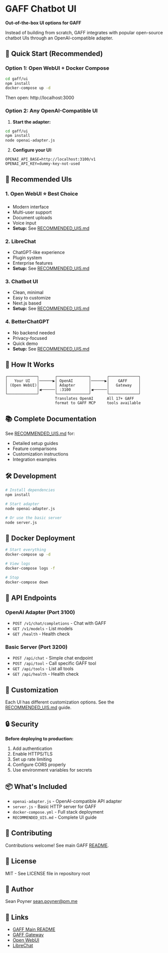 # GAFF Chatbot UI

**Out-of-the-box UI options for GAFF**

Instead of building from scratch, GAFF integrates with popular open-source chatbot UIs through an OpenAI-compatible adapter.

## 🚀 Quick Start (Recommended)

### Option 1: Open WebUI + Docker Compose

```bash
cd gaff/ui
npm install
docker-compose up -d
```

Then open: http://localhost:3000

### Option 2: Any OpenAI-Compatible UI

1. **Start the adapter:**
```bash
cd gaff/ui
npm install
node openai-adapter.js
```

2. **Configure your UI:**
```env
OPENAI_API_BASE=http://localhost:3100/v1
OPENAI_API_KEY=dummy-key-not-used
```

## 📱 Recommended UIs

### 1. Open WebUI ⭐ Best Choice
- Modern interface
- Multi-user support
- Document uploads
- Voice input
- **Setup:** See [RECOMMENDED_UIS.md](RECOMMENDED_UIS.md#1-open-webui--best-choice)

### 2. LibreChat
- ChatGPT-like experience
- Plugin system
- Enterprise features
- **Setup:** See [RECOMMENDED_UIS.md](RECOMMENDED_UIS.md#2-librechat)

### 3. Chatbot UI
- Clean, minimal
- Easy to customize
- Next.js based
- **Setup:** See [RECOMMENDED_UIS.md](RECOMMENDED_UIS.md#3-chatbot-ui-nextjs)

### 4. BetterChatGPT
- No backend needed
- Privacy-focused
- Quick demo
- **Setup:** See [RECOMMENDED_UIS.md](RECOMMENDED_UIS.md#4-betterchatgpt)

## 🔌 How It Works

```
┌─────────────┐       ┌──────────────┐       ┌─────────────┐
│   Your UI   │──────▶│ OpenAI       │──────▶│    GAFF     │
│ (Open WebUI)│       │ Adapter      │       │   Gateway   │
│             │◀──────│ :3100        │◀──────│             │
└─────────────┘       └──────────────┘       └─────────────┘
                      Translates OpenAI      All 17+ GAFF
                      format to GAFF MCP     tools available
```

## 📚 Complete Documentation

See [RECOMMENDED_UIS.md](RECOMMENDED_UIS.md) for:
- Detailed setup guides
- Feature comparisons
- Customization instructions
- Integration examples

## 🛠️ Development

```bash
# Install dependencies
npm install

# Start adapter
node openai-adapter.js

# Or use the basic server
node server.js
```

## 🐳 Docker Deployment

```bash
# Start everything
docker-compose up -d

# View logs
docker-compose logs -f

# Stop
docker-compose down
```

## 📖 API Endpoints

### OpenAI Adapter (Port 3100)
- `POST /v1/chat/completions` - Chat with GAFF
- `GET /v1/models` - List models
- `GET /health` - Health check

### Basic Server (Port 3200)
- `POST /api/chat` - Simple chat endpoint
- `POST /api/tool` - Call specific GAFF tool
- `GET /api/tools` - List all tools
- `GET /api/health` - Health check

## 🎨 Customization

Each UI has different customization options. See the [RECOMMENDED_UIS.md](RECOMMENDED_UIS.md#-customization-guide) guide.

## 🔒 Security

**Before deploying to production:**
1. Add authentication
2. Enable HTTPS/TLS
3. Set up rate limiting
4. Configure CORS properly
5. Use environment variables for secrets

## 📦 What's Included

- `openai-adapter.js` - OpenAI-compatible API adapter
- `server.js` - Basic HTTP server for GAFF
- `docker-compose.yml` - Full stack deployment
- `RECOMMENDED_UIS.md` - Complete UI guide

## 🤝 Contributing

Contributions welcome! See main GAFF [README](../README.md).

## 📄 License

MIT - See LICENSE file in repository root

## 👤 Author

Sean Poyner <sean.poyner@pm.me>

## 🔗 Links

- [GAFF Main README](../README.md)
- [GAFF Gateway](../mcp/gaff-gateway/README.md)
- [Open WebUI](https://github.com/open-webui/open-webui)
- [LibreChat](https://github.com/danny-avila/LibreChat)

